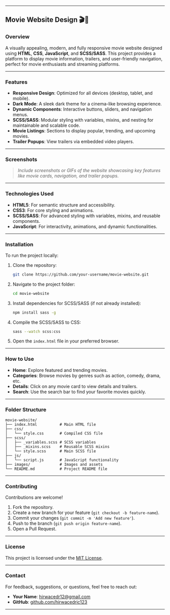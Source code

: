 

---

## Movie Website Design 🎬🍿

### Overview  
A visually appealing, modern, and fully responsive movie website designed using **HTML**, **CSS**, **JavaScript**, and **SCSS/SASS**. This project provides a platform to display movie information, trailers, and user-friendly navigation, perfect for movie enthusiasts and streaming platforms.

---

### Features  
- **Responsive Design**: Optimized for all devices (desktop, tablet, and mobile).  
- **Dark Mode**: A sleek dark theme for a cinema-like browsing experience.  
- **Dynamic Components**: Interactive buttons, sliders, and navigation menus.  
- **SCSS/SASS**: Modular styling with variables, mixins, and nesting for maintainable and scalable code.  
- **Movie Listings**: Sections to display popular, trending, and upcoming movies.  
- **Trailer Popups**: View trailers via embedded video players.  

---

### Screenshots  
> *Include screenshots or GIFs of the website showcasing key features like movie cards, navigation, and trailer popups.*

---

### Technologies Used  
- **HTML5**: For semantic structure and accessibility.  
- **CSS3**: For core styling and animations.  
- **SCSS/SASS**: For advanced styling with variables, mixins, and reusable components.  
- **JavaScript**: For interactivity, animations, and dynamic functionalities.  

---

### Installation  
To run the project locally:  

1. Clone the repository:  
   ```bash
   git clone https://github.com/your-username/movie-website.git
   ```

2. Navigate to the project folder:  
   ```bash
   cd movie-website
   ```

3. Install dependencies for SCSS/SASS (if not already installed):  
   ```bash
   npm install sass -g
   ```

4. Compile the SCSS/SASS to CSS:  
   ```bash
   sass --watch scss:css
   ```

5. Open the `index.html` file in your preferred browser.

---

### How to Use  
- **Home**: Explore featured and trending movies.  
- **Categories**: Browse movies by genres such as action, comedy, drama, etc.  
- **Details**: Click on any movie card to view details and trailers.  
- **Search**: Use the search bar to find your favorite movies quickly.  

---

### Folder Structure  
```plaintext
movie-website/
├── index.html          # Main HTML file
├── css/
│   └── style.css       # Compiled CSS file
├── scss/
│   ├── _variables.scss # SCSS variables
│   ├── _mixins.scss    # Reusable SCSS mixins
│   └── style.scss      # Main SCSS file
├── js/
│   └── script.js       # JavaScript functionality
├── images/             # Images and assets
└── README.md           # Project README file
```

---

### Contributing  
Contributions are welcome!  

1. Fork the repository.  
2. Create a new branch for your feature (`git checkout -b feature-name`).  
3. Commit your changes (`git commit -m 'Add new feature'`).  
4. Push to the branch (`git push origin feature-name`).  
5. Open a Pull Request.  

---

### License  
This project is licensed under the [MIT License](LICENSE).

---

### Contact  
For feedback, suggestions, or questions, feel free to reach out:  
- **Your Name**: [hirwacedr12@gmail.com](mailto:hirwacedr12@gmail.com)  
- **GitHub**: [github.com/hirwacedric123](https://github.com/hirwacedric123)  

---



